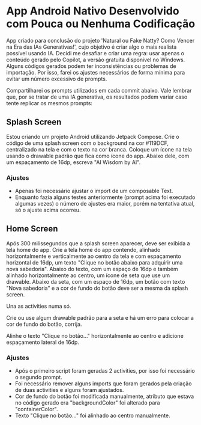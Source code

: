 # App Android Nativo Desenvolvido com Pouca ou Nenhuma Codificação

App criado para conclusão do projeto 'Natural ou Fake Natty? Como Vencer na Era das IAs Generativas!', cujo objetivo é criar algo o mais realista possível usando IA. Decidi me desafiar e criar uma regra: usar apenas o conteúdo gerado pelo Copilot, a versão gratuita disponível no Windows. Alguns códigos gerados podem ter inconsistências ou problemas de importação. Por isso, farei os ajustes necessários de forma mínima para evitar um número excessivo de prompts.

Compartilharei os prompts utilizados em cada commit abaixo. Vale lembrar que, por se tratar de uma IA generativa, os resultados podem variar caso tente replicar os mesmos prompts:

## Splash Screen
Estou criando um projeto Android utilizando Jetpack Compose. Crie o código de uma splash screen com o background na cor #119DCF, centralizado na tela e com o texto na cor branca. Coloque um ícone na tela usando o drawable padrão que fica como ícone do app. Abaixo dele, com um espaçamento de 16dp, escreva "AI Wisdom by AI".

### Ajustes
- Apenas foi necessário ajustar o import de um composable Text.
- Enquanto fazia alguns testes anteriormente (prompt acima foi executado algumas vezes) o número de ajustes era maior, porém na tentativa atual, só o ajuste acima ocorreu.

## Home Screen
Após 300 milissegundos que a splash screen aparecer, deve ser exibida a tela home do app. Crie a tela home do app contendo, alinhado horizontalmente e verticalmente ao centro da tela e com espaçamento horizontal de 16dp, um texto "Clique no botão abaixo para adquirir uma nova sabedoria". Abaixo do texto, com um espaço de 16dp e também alinhado horizontalmente ao centro, um ícone de seta que use um drawable. Abaixo da seta, com um espaço de 16dp, um botão com texto "Nova sabedoria" e a cor de fundo do botão deve ser a mesma da splash screen.

Una as activities numa só.

Crie ou use algum drawable padrão para a seta e há um erro para colocar a cor de fundo do botão, corrija.

Alinhe o texto "Clique no botão..." horizontalmente ao centro e adicione espaçamento lateral de 16dp.

### Ajustes
- Após o primeiro script foram geradas 2 activities, por isso foi necessário o segundo prompt.
- Foi necessário remover alguns imports que foram gerados pela criação de duas activities e alguns foram ajustados.
- Cor de fundo do botão foi modificada manualmente, atributo que estava no código gerado era "backgroundColor" foi alterado para "containerColor".
- Texto "Clique no botão..." foi alinhado ao centro manualmente.